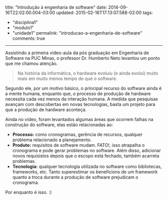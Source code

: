 title: "Introdução à engenharia de software"
date: 2014-09-16T22:02:00.004-03:00
updated: 2015-02-16T17:13:07.588-02:00
tags: 
- "disciplina1"
- "modulo1"
- "unidade1"
permalink: "introducao-a-engenharia-de-software"
comments: true
---

Assistindo a primeira video-aula da pós graduação em Engenharia de Software na PUC Minas, o professor Dr. Humberto Neto levantou um ponto que me chamou atenção.

> Na história da informática, o hardware evoluiu (e ainda evolui) muito mais em muito menos tempo do que o software.

Segundo ele, por um motivo básico, o principal recurso do software ainda é a mente humana, enquanto que, o processo de produção de hardware necessita cada vez menos da interação humana. A medida que pesquisas avançam com descobertas em novas tecnologias, basta um projeto para que a produção de hardware aconteça.  

Ainda no vídeo, foram levantados algumas áreas que ocorrem falhas na construção do software, elas estão relacionadas ao:  

*   **Processo:** como cronogramas, gerência de recursos, qualquer problema relacionado a planejamento. 
*   **Produto:** requisitos de software mudam. FATO!, isso atrapalha o cronograma e pode gerar problemas no software. Além disso, adicionar novos requisistos depois que o escopo está fechado, também acarreta problemas.
*   **Tecnologia:** qualquer tecnologia utilizada no software como bibliotecas, frameworks, etc. Tanto superestimar os beneficions de um framework quanto a troca durante a produção de software prejudicam o cronograma. 

Por enquanto é isso. :)
